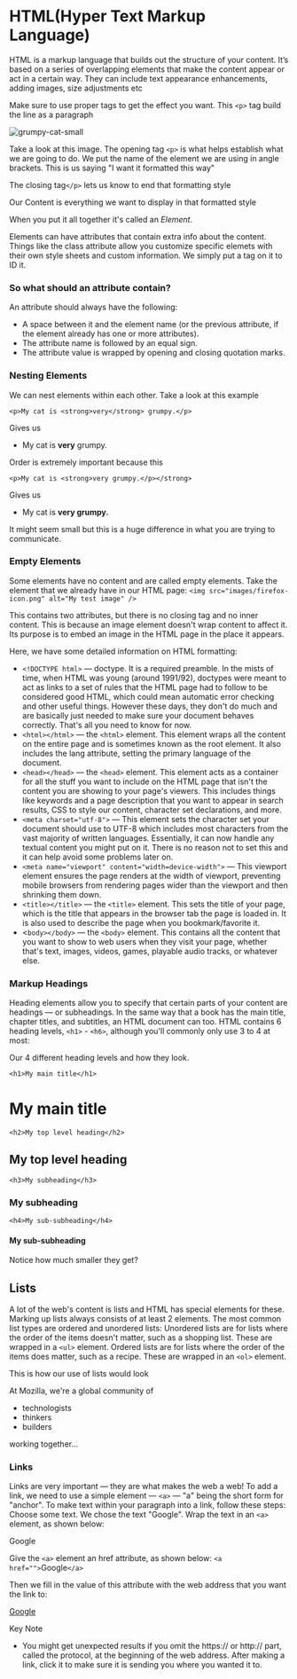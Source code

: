 # HTML(Hyper Text Markup Language)

 HTML is a markup language that builds out the structure of your content. It’s based on a series of overlapping elements that make the content appear or act in a certain way.
They can include text appearance enhancements, adding images, size adjustments etc

Make sure to use proper tags to get the effect you want. This `<p>` tag build the line as a paragraph

![grumpy-cat-small](https://user-images.githubusercontent.com/21025934/193368268-3ad69a2b-bf91-4b5a-86d1-cb10f3ad8361.png)


Take a look at this image. The opening tag `<p>` is what helps establish what we are going to do. We put the name of the element we are using in angle brackets. This is us saying "I want it formatted this way"

The closing tag`</p>` lets us know to end that formatting style

Our Content is everything we want to display in that formatted style

When you put it all together it's called an *Element*.

Elements can have attributes that contain extra info about the content. Things like the class attribute allow you customize specific elemets with their own style sheets and custom information. We simply put a tag on it to ID it.

### So what should an attribute contain?

An attribute should always have the following:

* A space between it and the element name (or the previous attribute, if the element already has one or more attributes).
* The attribute name is followed by an equal sign.
* The attribute value is wrapped by opening and closing quotation marks.

### Nesting Elements

We can nest elements within each other.
Take a look at this example

`<p>My cat is <strong>very</strong> grumpy.</p>`

Gives us

* <p>My cat is <strong>very</strong> grumpy.</p>

Order is extremely important because this

`<p>My cat is <strong>very grumpy.</p></strong>`

Gives us
* <p>My cat is <strong>very grumpy.</p></strong>

It might seem small but this is a huge difference in what you are trying to communicate.

### Empty Elements

Some elements have no content and are called empty elements. Take the <img> element that we already have in our HTML page: `<img src="images/firefox-icon.png" alt="My test image" />`

This contains two attributes, but there is no closing </img> tag and no inner content. This is because an image element doesn't wrap content to affect it. Its purpose is to embed an image in the HTML page in the place it appears.

Here, we have some detailed information on HTML formatting:

* `<!DOCTYPE html>` — doctype. It is a required preamble. In the mists of time, when HTML was young (around 1991/92), doctypes were meant to act as links to a set of rules that the HTML page had to follow to be considered good HTML, which could mean automatic error checking and other useful things. However these days, they don't do much and are basically just needed to make sure your document behaves correctly. That's all you need to know for now.
* `<html></html>` — the `<html>` element. This element wraps all the content on the entire page and is sometimes known as the root element. It also includes the lang attribute, setting the primary language of the document.
* `<head></head>` — the `<head>` element. This element acts as a container for all the stuff you want to include on the HTML page that isn't the content you are showing to your page's viewers. This includes things like keywords and a page description that you want to appear in search results, CSS to style our content, character set declarations, and more.
* `<meta charset="utf-8">` — This element sets the character set your document should use to UTF-8 which includes most characters from the vast majority of written languages. Essentially, it can now handle any textual content you might put on it. There is no reason not to set this and it can help avoid some problems later on.
* `<meta name="viewport" content="width=device-width">` — This viewport element ensures the page renders at the width of viewport, preventing mobile browsers from rendering pages wider than the viewport and then shrinking them down.
* `<title></title>` — the `<title>` element. This sets the title of your page, which is the title that appears in the browser tab the page is loaded in. It is also used to describe the page when you bookmark/favorite it.
* <`body></body>` — the `<body>` element. This contains all the content that you want to show to web users when they visit your page, whether that's text, images, videos, games, playable audio tracks, or whatever else.

### Markup Headings

Heading elements allow you to specify that certain parts of your content are headings — or subheadings. In the same way that a book has the main title, chapter titles, and subtitles, an HTML document can too. HTML contains 6 heading levels, `<h1>` - `<h6>`, although you'll commonly only use 3 to 4 at most:

Our 4 different heading levels and how they look.

`<h1>My main title</h1>`
# My main title

`<h2>My top level heading</h2>`
## My top level heading

`<h3>My subheading</h3>`
### My subheading

`<h4>My sub-subheading</h4>`
#### My sub-subheading

Notice how much smaller they get?

## Lists

A lot of the web's content is lists and HTML has special elements for these. Marking up lists always consists of at least 2 elements. The most common list types are ordered and unordered lists:
Unordered lists are for lists where the order of the items doesn't matter, such as a shopping list. These are wrapped in a `<ul>` element.
Ordered lists are for lists where the order of the items does matter, such as a recipe. These are wrapped in an `<ol>` element.

This is how our use of lists would look
<p>At Mozilla, we're a global community of</p>

<ul>
  <li>technologists</li>
  <li>thinkers</li>
  <li>builders</li>
</ul>

<p>working together…</p>

### Links

Links are very important — they are what makes the web a web! To add a link, we need to use a simple element — `<a>` — "a" being the short form for "anchor". To make text within your paragraph into a link, follow these steps:
Choose some text. We chose the text "Google".
Wrap the text in an `<a>` element, as shown below:

<a>Google</a>

Give the `<a>` element an href attribute, as shown below:
`<a href="">`Google`</a>`

Then we fill in the value of this attribute with the web address that you want the link to:

<a href="https://www.google.com/">Google</a>

Key Note

* You might get unexpected results if you omit the https:// or http:// part, called the protocol, at the beginning of the web address. After making a link, click it to make sure it is sending you where you wanted it to.
